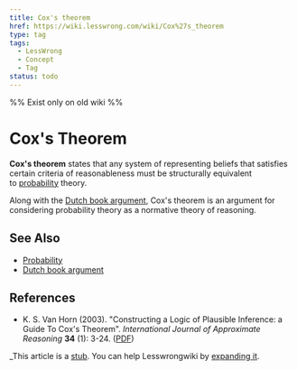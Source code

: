 ```yaml
---
title: Cox's theorem
href: https://wiki.lesswrong.com/wiki/Cox%27s_theorem
type: tag
tags:
  - LessWrong
  - Concept
  - Tag
status: todo
---
```


%% Exist only on old wiki %%

# Cox's Theorem

**Cox's theorem** states that any system of representing beliefs that satisfies certain criteria of reasonableness must be structurally equivalent to [probability](https://wiki.lesswrong.com/wiki/Probability "Probability") theory.

Along with the [Dutch book argument](https://wiki.lesswrong.com/index.php?title=Dutch_book_argument&action=edit&redlink=1 "Dutch book argument (page does not exist)"), Cox's theorem is an argument for considering probability theory as a normative theory of reasoning.

## See Also

- [Probability](https://wiki.lesswrong.com/wiki/Probability "Probability")
- [Dutch book argument](https://wiki.lesswrong.com/index.php?title=Dutch_book_argument&action=edit&redlink=1 "Dutch book argument (page does not exist)")

## References

- K. S. Van Horn (2003). "Constructing a Logic of Plausible Inference: a Guide To Cox's Theorem". *International Journal of Approximate Reasoning* **34** (1): 3-24. ([PDF](http://citeseerx.ist.psu.edu/viewdoc/download?doi=10.1.1.13.4276&rep=rep1&type=pdf))

_This article is a [stub](https://wiki.lesswrong.com/wiki/Category:Article_stubs "Category:Article stubs"). You can help Lesswrongwiki by [expanding it](https://wiki.lesswrong.com/index.php?title=Cox%27s_theorem&action=edit).
